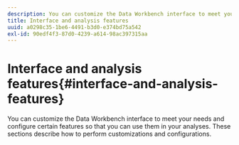 ```yaml
---
description: You can customize the Data Workbench interface to meet your needs and configure certain features so that you can use them in your analyses. These sections describe how to perform customizations and configurations.
title: Interface and analysis features
uuid: a0298c35-1be6-4491-b3d0-e374bd75a542
exl-id: 90edf4f3-87d0-4239-a614-98ac397315aa
---
```

# Interface and analysis features{#interface-and-analysis-features}

You can customize the Data Workbench interface to meet your needs and configure certain features so that you can use them in your analyses. These sections describe how to perform customizations and configurations.
